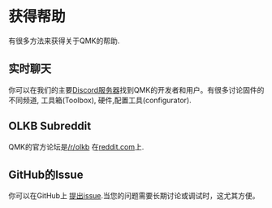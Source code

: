 # 获得帮助

有很多方法来获得关于QMK的帮助.

## 实时聊天

你可以在我们的主要[Discord服务器](https://discord.gg/Uq7gcHh)找到QMK的开发者和用户。有很多讨论固件的不同频道, 工具箱(Toolbox), 硬件,配置工具(configurator).

## OLKB Subreddit

QMK的官方论坛是[/r/olkb](https://reddit.com/r/olkb) 在[reddit.com](https://reddit.com)上.

## GitHub的Issue

你可以在GitHub上 [提出issue](https://github.com/qmk/qmk_firmware/issues).当您的问题需要长期讨论或调试时，这尤其方便。
